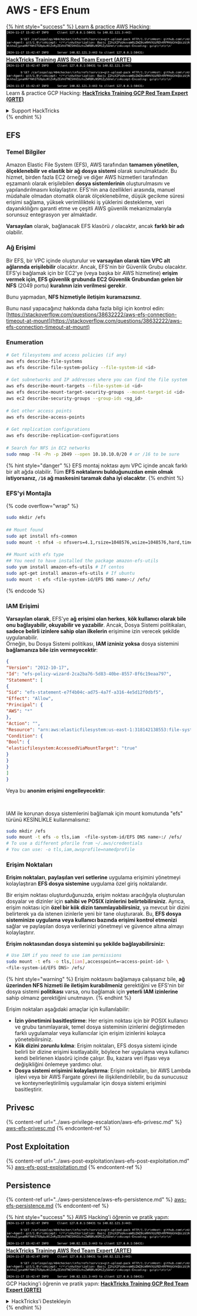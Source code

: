 # AWS - EFS Enum

{% hint style="success" %}
Learn & practice AWS Hacking:<img src="../../../.gitbook/assets/image (1).png" alt="" data-size="line">[**HackTricks Training AWS Red Team Expert (ARTE)**](https://training.hacktricks.xyz/courses/arte)<img src="../../../.gitbook/assets/image (1).png" alt="" data-size="line">\
Learn & practice GCP Hacking: <img src="../../../.gitbook/assets/image (2).png" alt="" data-size="line">[**HackTricks Training GCP Red Team Expert (GRTE)**<img src="../../../.gitbook/assets/image (2).png" alt="" data-size="line">](https://training.hacktricks.xyz/courses/grte)

<details>

<summary>Support HackTricks</summary>

* Check the [**subscription plans**](https://github.com/sponsors/carlospolop)!
* **Join the** 💬 [**Discord group**](https://discord.gg/hRep4RUj7f) or the [**telegram group**](https://t.me/peass) or **follow** us on **Twitter** 🐦 [**@hacktricks\_live**](https://twitter.com/hacktricks\_live)**.**
* **Share hacking tricks by submitting PRs to the** [**HackTricks**](https://github.com/carlospolop/hacktricks) and [**HackTricks Cloud**](https://github.com/carlospolop/hacktricks-cloud) github repos.

</details>
{% endhint %}

## EFS

### Temel Bilgiler

Amazon Elastic File System (EFS), AWS tarafından **tamamen yönetilen, ölçeklenebilir ve elastik bir ağ dosya sistemi** olarak sunulmaktadır. Bu hizmet, birden fazla EC2 örneği ve diğer AWS hizmetleri tarafından eşzamanlı olarak erişilebilen **dosya sistemlerinin** oluşturulmasını ve yapılandırılmasını kolaylaştırır. EFS'nin ana özellikleri arasında, manuel müdahale olmadan otomatik olarak ölçeklenebilme, düşük gecikme süresi erişimi sağlama, yüksek verimlilikteki iş yüklerini destekleme, veri dayanıklılığını garanti etme ve çeşitli AWS güvenlik mekanizmalarıyla sorunsuz entegrasyon yer almaktadır.

**Varsayılan** olarak, bağlanacak EFS klasörü **`/`** olacaktır, ancak **farklı bir adı** olabilir.

### Ağ Erişimi

Bir EFS, bir VPC içinde oluşturulur ve **varsayılan olarak tüm VPC alt ağlarında erişilebilir** olacaktır. Ancak, EFS'nin bir Güvenlik Grubu olacaktır. EFS'yi bağlamak için bir EC2'ye (veya başka bir AWS hizmetine) **erişim vermek için, EFS güvenlik grubunda EC2 Güvenlik Grubundan gelen bir NFS** (2049 portu) **kuralının izin verilmesi gerekir**.

Bunu yapmadan, **NFS hizmetiyle iletişim kuramazsınız**.

Bunu nasıl yapacağınız hakkında daha fazla bilgi için kontrol edin: [https://stackoverflow.com/questions/38632222/aws-efs-connection-timeout-at-mount](https://stackoverflow.com/questions/38632222/aws-efs-connection-timeout-at-mount)

### Enumeration
```bash
# Get filesystems and access policies (if any)
aws efs describe-file-systems
aws efs describe-file-system-policy --file-system-id <id>

# Get subnetworks and IP addresses where you can find the file system
aws efs describe-mount-targets --file-system-id <id>
aws efs describe-mount-target-security-groups --mount-target-id <id>
aws ec2 describe-security-groups --group-ids <sg_id>

# Get other access points
aws efs describe-access-points

# Get replication configurations
aws efs describe-replication-configurations

# Search for NFS in EC2 networks
sudo nmap -T4 -Pn -p 2049 --open 10.10.10.0/20 # or /16 to be sure
```
{% hint style="danger" %}
EFS montaj noktası aynı VPC içinde ancak farklı bir alt ağda olabilir. Tüm **EFS noktalarını bulduğunuzdan emin olmak istiyorsanız, `/16` ağ maskesini taramak daha iyi olacaktır**.
{% endhint %}

### EFS'yi Montajla

{% code overflow="wrap" %}
```bash
sudo mkdir /efs

## Mount found
sudo apt install nfs-common
sudo mount -t nfs4 -o nfsvers=4.1,rsize=1048576,wsize=1048576,hard,timeo=600,retrans=2,noresvport <IP>:/ /efs

## Mount with efs type
## You need to have installed the package amazon-efs-utils
sudo yum install amazon-efs-utils # If centos
sudo apt-get install amazon-efs-utils # If ubuntu
sudo mount -t efs <file-system-id/EFS DNS name>:/ /efs/
```
{% endcode %}

### IAM Erişimi

**Varsayılan olarak**, EFS'ye **ağ erişimi olan herkes**, **kök kullanıcı olarak bile onu bağlayabilir, okuyabilir ve yazabilir**. Ancak, Dosya Sistemi politikaları, **sadece belirli izinlere sahip olan ilkelerin** erişimine izin verecek şekilde uygulanabilir.\
Örneğin, bu Dosya Sistemi politikası, **IAM izniniz yoksa** dosya sistemini **bağlamanıza bile izin vermeyecektir**:
```json
{
"Version": "2012-10-17",
"Id": "efs-policy-wizard-2ca2ba76-5d83-40be-8557-8f6c19eaa797",
"Statement": [
{
"Sid": "efs-statement-e7f4b04c-ad75-4a7f-a316-4e5d12f0dbf5",
"Effect": "Allow",
"Principal": {
"AWS": "*"
},
"Action": "",
"Resource": "arn:aws:elasticfilesystem:us-east-1:318142138553:file-system/fs-0ab66ad201b58a018",
"Condition": {
"Bool": {
"elasticfilesystem:AccessedViaMountTarget": "true"
}
}
}
]
}
```
Veya bu **anonim erişimi engelleyecektir**:

<figure><img src="../../../.gitbook/assets/image (278).png" alt=""><figcaption></figcaption></figure>

IAM ile korunan dosya sistemlerini bağlamak için mount komutunda "efs" türünü KESİNLİKLE kullanmalısınız:
```bash
sudo mkdir /efs
sudo mount -t efs -o tls,iam  <file-system-id/EFS DNS name>:/ /efs/
# To use a different pforile from ~/.aws/credentials
# You can use: -o tls,iam,awsprofile=namedprofile
```
### Erişim Noktaları

**Erişim noktaları**, **paylaşılan veri setlerine** uygulama erişimini yönetmeyi kolaylaştıran **EFS dosya sistemine** uygulama özel giriş noktalarıdır.

Bir erişim noktası oluşturduğunuzda, erişim noktası aracılığıyla oluşturulan dosyalar ve dizinler için **sahibi ve POSIX izinlerini** **belirtebilirsiniz**. Ayrıca, erişim noktası için **özel bir kök dizin tanımlayabilirsiniz**, ya mevcut bir dizini belirterek ya da istenen izinlerle yeni bir tane oluşturarak. Bu, **EFS dosya sisteminize uygulama veya kullanıcı bazında erişimi kontrol etmenizi** sağlar ve paylaşılan dosya verilerinizi yönetmeyi ve güvence altına almayı kolaylaştırır.

**Erişim noktasından dosya sistemini şu şekilde bağlayabilirsiniz:**
```bash
# Use IAM if you need to use iam permissions
sudo mount -t efs -o tls,[iam],accesspoint=<access-point-id> \
<file-system-id/EFS DNS> /efs/
```
{% hint style="warning" %}
Erişim noktasını bağlamaya çalışsanız bile, **ağ üzerinden NFS hizmeti ile iletişim kurabilmeniz** gerektiğini ve EFS'nin bir dosya sistemi **politikası** varsa, onu bağlamak için **yeterli IAM izinlerine** sahip olmanız gerektiğini unutmayın.
{% endhint %}

Erişim noktaları aşağıdaki amaçlar için kullanılabilir:

* **İzin yönetimini basitleştirme**: Her erişim noktası için bir POSIX kullanıcı ve grubu tanımlayarak, temel dosya sisteminin izinlerini değiştirmeden farklı uygulamalar veya kullanıcılar için erişim izinlerini kolayca yönetebilirsiniz.
* **Kök dizini zorunlu kılma**: Erişim noktaları, EFS dosya sistemi içinde belirli bir dizine erişimi kısıtlayabilir, böylece her uygulama veya kullanıcı kendi belirlenen klasörü içinde çalışır. Bu, kazara veri ifşası veya değişikliğini önlemeye yardımcı olur.
* **Dosya sistemi erişimini kolaylaştırma**: Erişim noktaları, bir AWS Lambda işlevi veya bir AWS Fargate görevi ile ilişkilendirilebilir, bu da sunucusuz ve konteynerleştirilmiş uygulamalar için dosya sistemi erişimini basitleştirir.

## Privesc

{% content-ref url="../aws-privilege-escalation/aws-efs-privesc.md" %}
[aws-efs-privesc.md](../aws-privilege-escalation/aws-efs-privesc.md)
{% endcontent-ref %}

## Post Exploitation

{% content-ref url="../aws-post-exploitation/aws-efs-post-exploitation.md" %}
[aws-efs-post-exploitation.md](../aws-post-exploitation/aws-efs-post-exploitation.md)
{% endcontent-ref %}

## Persistence

{% content-ref url="../aws-persistence/aws-efs-persistence.md" %}
[aws-efs-persistence.md](../aws-persistence/aws-efs-persistence.md)
{% endcontent-ref %}

{% hint style="success" %}
AWS Hacking'i öğrenin ve pratik yapın:<img src="../../../.gitbook/assets/image (1).png" alt="" data-size="line">[**HackTricks Training AWS Red Team Expert (ARTE)**](https://training.hacktricks.xyz/courses/arte)<img src="../../../.gitbook/assets/image (1).png" alt="" data-size="line">\
GCP Hacking'i öğrenin ve pratik yapın: <img src="../../../.gitbook/assets/image (2).png" alt="" data-size="line">[**HackTricks Training GCP Red Team Expert (GRTE)**<img src="../../../.gitbook/assets/image (2).png" alt="" data-size="line">](https://training.hacktricks.xyz/courses/grte)

<details>

<summary>HackTricks'i Destekleyin</summary>

* [**abonelik planlarını**](https://github.com/sponsors/carlospolop) kontrol edin!
* **💬 [**Discord grubuna**](https://discord.gg/hRep4RUj7f) veya [**telegram grubuna**](https://t.me/peass) katılın ya da **Twitter'da** 🐦 [**@hacktricks\_live**](https://twitter.com/hacktricks\_live)**'i takip edin.**
* **Hacking ipuçlarını paylaşmak için** [**HackTricks**](https://github.com/carlospolop/hacktricks) ve [**HackTricks Cloud**](https://github.com/carlospolop/hacktricks-cloud) github reposuna PR gönderin.

</details>
{% endhint %}
